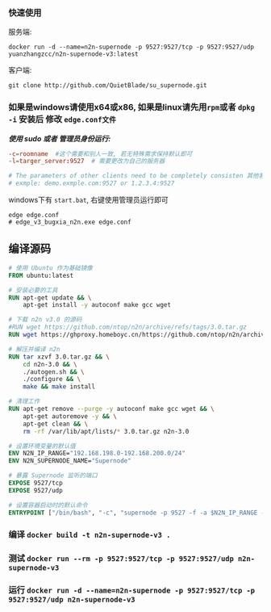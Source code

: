 
### 快速使用

服务端:
```shell
docker run -d --name=n2n-supernode -p 9527:9527/tcp -p 9527:9527/udp yuanzhangzcc/n2n-supernode-v3:latest
```
客户端:
```shell
git clone http://github.com/QuietBlade/su_supernode.git
```


### 如果是windows请使用x64或x86, 如果是linux请先用` rpm `或者 `dpkg -i` 安装后 修改 `edge.conf文件`
***使用 sudo 或者 管理员身份运行:***

```conf
-c=roomname  #这个需要和别人一致, 若无特殊需求保持默认即可
-l=targer_server:9527  # 需要更改为自己的服务器

# The parameters of other clients need to be completely consisten 其他客户端的参数需要完全一致
# exmple: demo.exmple.com:9527 or 1.2.3.4:9527
```

windows下有 `start.bat`, 右键使用管理员运行即可

```shell
edge edge.conf
# edge_v3_bugxia_n2n.exe edge.conf
```


## 编译源码

```dockerfile
# 使用 Ubuntu 作为基础镜像
FROM ubuntu:latest

# 安装必要的工具
RUN apt-get update && \
    apt-get install -y autoconf make gcc wget

# 下载 n2n v3.0 的源码
#RUN wget https://github.com/ntop/n2n/archive/refs/tags/3.0.tar.gz
RUN wget https://ghproxy.homeboyc.cn/https://github.com/ntop/n2n/archive/refs/tags/3.0.tar.gz

# 解压并编译 n2n
RUN tar xzvf 3.0.tar.gz && \
    cd n2n-3.0 && \
    ./autogen.sh && \
    ./configure && \
    make && make install

# 清理工作
RUN apt-get remove --purge -y autoconf make gcc wget && \
    apt-get autoremove -y && \
    apt-get clean && \
    rm -rf /var/lib/apt/lists/* 3.0.tar.gz n2n-3.0

# 设置环境变量的默认值
ENV N2N_IP_RANGE="192.168.198.0-192.168.200.0/24"
ENV N2N_SUPERNODE_NAME="Supernode"

# 暴露 Supernode 监听的端口
EXPOSE 9527/tcp
EXPOSE 9527/udp

# 设置容器启动时的默认命令
ENTRYPOINT ["/bin/bash", "-c", "supernode -p 9527 -f -a $N2N_IP_RANGE -F $N2N_SUPERNODE_NAME"]
```

### 编译 `docker build -t n2n-supernode-v3 .`
### 测试 `docker run --rm -p 9527:9527/tcp -p 9527:9527/udp n2n-supernode-v3`
### 运行 `docker run -d --name=n2n-supernode -p 9527:9527/tcp -p 9527:9527/udp n2n-supernode-v3`
